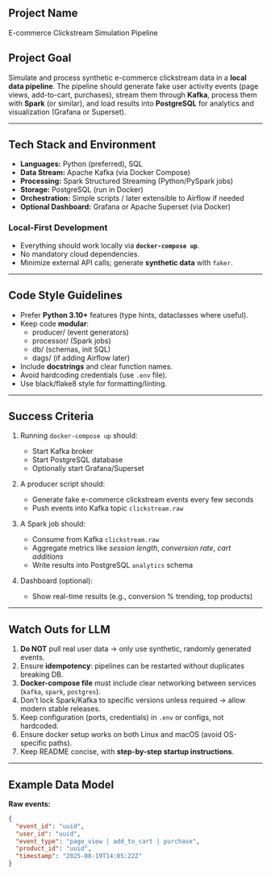 ## Project Name
E-commerce Clickstream Simulation Pipeline

## Project Goal
Simulate and process synthetic e-commerce clickstream data in a **local data pipeline**.
The pipeline should generate fake user activity events (page views, add-to-cart, purchases), 
stream them through **Kafka**, process them with **Spark** (or similar), 
and load results into **PostgreSQL** for analytics and visualization (Grafana or Superset).

---

## Tech Stack and Environment
- **Languages:** Python (preferred), SQL
- **Data Stream:** Apache Kafka (via Docker Compose)
- **Processing:** Spark Structured Streaming (Python/PySpark jobs)
- **Storage:** PostgreSQL (run in Docker)
- **Orchestration:** Simple scripts / later extensible to Airflow if needed
- **Optional Dashboard:** Grafana or Apache Superset (via Docker)

### Local-First Development
- Everything should work locally via **`docker-compose up`**.
- No mandatory cloud dependencies.
- Minimize external API calls; generate **synthetic data** with `faker`.

---

## Code Style Guidelines
- Prefer **Python 3.10+** features (type hints, dataclasses where useful).
- Keep code **modular**: 
  - producer/ (event generators)
  - processor/ (Spark jobs)
  - db/ (schemas, init SQL)
  - dags/ (if adding Airflow later)
- Include **docstrings** and clear function names.
- Avoid hardcoding credentials (use `.env` file).
- Use black/flake8 style for formatting/linting.

---

## Success Criteria
1. Running `docker-compose up` should:
   - Start Kafka broker
   - Start PostgreSQL database
   - Optionally start Grafana/Superset

2. A producer script should:
   - Generate fake e-commerce clickstream events every few seconds
   - Push events into Kafka topic `clickstream.raw`

3. A Spark job should:
   - Consume from Kafka `clickstream.raw`
   - Aggregate metrics like *session length*, *conversion rate*, *cart additions*
   - Write results into PostgreSQL `analytics` schema

4. Dashboard (optional):
   - Show real-time results (e.g., conversion % trending, top products)

---

## Watch Outs for LLM
1. **Do NOT** pull real user data → only use synthetic, randomly generated events.
2. Ensure **idempotency**: pipelines can be restarted without duplicates breaking DB.
3. **Docker-compose file** must include clear networking between services (`kafka`, `spark`, `postgres`).
4. Don’t lock Spark/Kafka to specific versions unless required → allow modern stable releases.
5. Keep configuration (ports, credentials) in `.env` or configs, not hardcoded.
6. Ensure docker setup works on both Linux and macOS (avoid OS-specific paths).
7. Keep README concise, with **step-by-step startup instructions**.

---

## Example Data Model
**Raw events:**
```json
{
  "event_id": "uuid",
  "user_id": "uuid",
  "event_type": "page_view | add_to_cart | purchase",
  "product_id": "uuid",
  "timestamp": "2025-08-19T14:05:22Z"
}